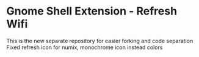 # Gnome Shell Extension - Refresh Wifi
This is the new separate repository for easier forking and code separation
Fixed refresh icon for numix, monochrome icon instead colors
